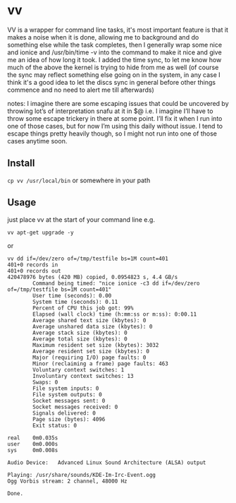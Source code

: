 # vv
VV is a wrapper for command line tasks, it's most important feature is that it makes a noise when it is done, allowing me to background and do something else while the task completes, then I generally wrap some nice and ionice and /usr/bin/time -v into the command to make it nice and give me an idea of how long it took.  I added the time sync, to let me know how much of the above the kernel is trying to hide from me as well (of course the sync may reflect something else going on in the system, in any case I think it's a good idea to let the discs sync in general before other things commence and no need to alert me till afterwards)

notes: I imagine there are some escaping issues that could be uncovered by throwing lot’s of interpretation snafu at it in $@  i.e. I imagine I’ll have to throw some escape trickery in there at some point.  I’ll fix it when I run into one of those cases, but for now I’m using this daily without issue.  I tend to escape things pretty heavily though, so I might not run into one of those cases anytime soon.

## Install
`cp vv /usr/local/bin`
or somewhere in your path

## Usage
just place vv at the start of your command line
e.g.
```
vv apt-get upgrade -y
```
or

```
vv dd if=/dev/zero of=/tmp/testfile bs=1M count=401
401+0 records in
401+0 records out
420478976 bytes (420 MB) copied, 0.0954823 s, 4.4 GB/s
        Command being timed: "nice ionice -c3 dd if=/dev/zero of=/tmp/testfile bs=1M count=401"
        User time (seconds): 0.00
        System time (seconds): 0.11
        Percent of CPU this job got: 99%
        Elapsed (wall clock) time (h:mm:ss or m:ss): 0:00.11
        Average shared text size (kbytes): 0
        Average unshared data size (kbytes): 0
        Average stack size (kbytes): 0
        Average total size (kbytes): 0
        Maximum resident set size (kbytes): 3032
        Average resident set size (kbytes): 0
        Major (requiring I/O) page faults: 0
        Minor (reclaiming a frame) page faults: 463
        Voluntary context switches: 1
        Involuntary context switches: 13
        Swaps: 0
        File system inputs: 0
        File system outputs: 0
        Socket messages sent: 0
        Socket messages received: 0
        Signals delivered: 0
        Page size (bytes): 4096
        Exit status: 0

real    0m0.035s
user    0m0.000s
sys     0m0.008s

Audio Device:   Advanced Linux Sound Architecture (ALSA) output

Playing: /usr/share/sounds/KDE-Im-Irc-Event.ogg
Ogg Vorbis stream: 2 channel, 48000 Hz
                                                                                
Done.
```
